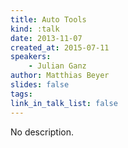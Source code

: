 ```yaml
---
title: Auto Tools
kind: :talk
date: 2013-11-07
created_at: 2015-07-11
speakers:
    - Julian Ganz
author: Matthias Beyer
slides: false
tags:
link_in_talk_list: false
---
```


No description.
